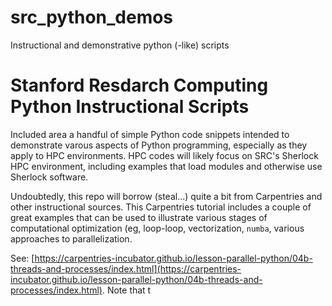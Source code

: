 # src_python_demos
Instructional and demonstrative python (-like) scripts

# Stanford Resdarch Computing Python Instructional Scripts
Included area a handful of simple Python code snippets intended to demonstrate varous aspects of Python programming, especially as they apply to HPC environments. HPC codes will likely focus on SRC's Sherlock HPC environment, including examples that load modules and otherwise use Sherlock software.

Undoubtedly, this repo will borrow (steal...) quite a bit from Carpentries and other instructional sources. This Carpentries tutorial includes a couple of great examples that can be used to illustrate various stages of computational optimization (eg, loop-loop, vectorization, `numba`, various approaches to parallelization.

See:
[https://carpentries-incubator.github.io/lesson-parallel-python/04b-threads-and-processes/index.html](https://carpentries-incubator.github.io/lesson-parallel-python/04b-threads-and-processes/index.html). Note that t

